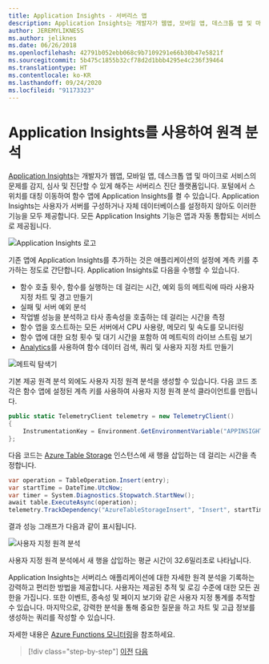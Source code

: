```yaml
---
title: Application Insights - 서버리스 앱
description: Application Insights는 개발자가 웹앱, 모바일 앱, 데스크톱 앱 및 마이크로 서비스의 문제를 감지, 심사 및 진단할 수 있게 해주는 서버리스 진단 플랫폼입니다.
author: JEREMYLIKNESS
ms.author: jeliknes
ms.date: 06/26/2018
ms.openlocfilehash: 42791b052ebb068c9b7109291e66b30b47e5821f
ms.sourcegitcommit: 5b475c1855b32cf78d2d1bbb4295e4c236f39464
ms.translationtype: HT
ms.contentlocale: ko-KR
ms.lasthandoff: 09/24/2020
ms.locfileid: "91173323"
---
```

# <a name="telemetry-with-application-insights"></a>Application Insights를 사용하여 원격 분석

[Application Insights](/azure/application-insights)는 개발자가 웹앱, 모바일 앱, 데스크톱 앱 및 마이크로 서비스의 문제를 감지, 심사 및 진단할 수 있게 해주는 서버리스 진단 플랫폼입니다. 포털에서 스위치를 대칭 이동하여 함수 앱에 Application Insights를 켤 수 있습니다. Application Insights는 사용자가 서버를 구성하거나 자체 데이터베이스를 설정하지 않아도 이러한 기능을 모두 제공합니다. 모든 Application Insights 기능은 앱과 자동 통합되는 서비스로 제공됩니다.

![Application Insights 로고](./media/application-insights-logo.png)

기존 앱에 Application Insights를 추가하는 것은 애플리케이션의 설정에 계측 키를 추가하는 정도로 간단합니다. Application Insights로 다음을 수행할 수 있습니다.

- 함수 호출 횟수, 함수를 실행하는 데 걸리는 시간, 예외 등의 메트릭에 따라 사용자 지정 차트 및 경고 만들기
- 실패 및 서버 예외 분석
- 작업별 성능을 분석하고 타사 종속성을 호출하는 데 걸리는 시간을 측정
- 함수 앱을 호스트하는 모든 서버에서 CPU 사용량, 메모리 및 속도를 모니터링
- 함수 앱에 대한 요청 횟수 및 대기 시간을 포함하 여 메트릭의 라이브 스트림 보기
- [Analytics](/azure/application-insights/app-insights-analytics)를 사용하여 함수 데이터 검색, 쿼리 및 사용자 지정 차트 만들기

![메트릭 탐색기](./media/metrics-explorer.png)

기본 제공 원격 분석 외에도 사용자 지정 원격 분석을 생성할 수 있습니다. 다음 코드 조각은 함수 앱에 설정된 계측 키를 사용하여 사용자 지정 원격 분석 클라이언트를 만듭니다.

```csharp
public static TelemetryClient telemetry = new TelemetryClient()
{
    InstrumentationKey = Environment.GetEnvironmentVariable("APPINSIGHTS_INSTRUMENTATIONKEY")
};
```

다음 코드는 [Azure Table Storage](/azure/cosmos-db/table-storage-overview) 인스턴스에 새 행을 삽입하는 데 걸리는 시간을 측정합니다.

```csharp
var operation = TableOperation.Insert(entry);
var startTime = DateTime.UtcNow;
var timer = System.Diagnostics.Stopwatch.StartNew();
await table.ExecuteAsync(operation);
telemetry.TrackDependency("AzureTableStorageInsert", "Insert", startTime, timer.Elapsed, true);
```

결과 성능 그래프가 다음과 같이 표시됩니다.

![사용자 지정 원격 분석](./media/custom-telemetry.png)

사용자 지정 원격 분석에서 새 행을 삽입하는 평균 시간이 32.6밀리초로 나타납니다.

Application Insights는 서버리스 애플리케이션에 대한 자세한 원격 분석을 기록하는 강력하고 편리한 방법을 제공합니다. 사용자는 제공된 추적 및 로깅 수준에 대한 모든 권한을 가집니다. 또한 이벤트, 종속성 및 페이지 보기와 같은 사용자 지정 통계를 추적할 수 있습니다. 마지막으로, 강력한 분석을 통해 중요한 질문을 하고 차트 및 고급 정보를 생성하는 쿼리를 작성할 수 있습니다.

자세한 내용은 [Azure Functions 모니터링](/azure/azure-functions/functions-monitoring)을 참조하세요.

>[!div class="step-by-step"]
>[이전](azure-functions.md)
>[다음](logic-apps.md)

